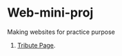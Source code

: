 # Web-mini-proj
Making websites for practice purpose

1. [Tribute Page](https://youtu.be/7wLb8rxrR4s).
